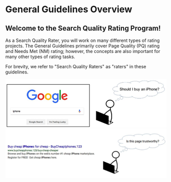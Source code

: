 # General Guidelines Overview

## Welcome to the Search Quality Rating Program!

As a Search Quality Rater, you will work on many different types of rating projects. The General Guidelines primarily cover Page Quality (PQ) rating and Needs Met (NM) rating; however, the concepts are also important for many other types of rating tasks.

For brevity, we refer to "Search Quality Raters" as "raters" in these guidelines.

![Should I buy an iPhone?](../images/img6.jpg)
![Is this page trustworthy?](../images/img8.jpg)
